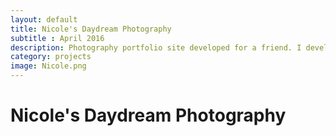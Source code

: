 ```yaml
---
layout: default
title: Nicole's Daydream Photography
subtitle : April 2016
description: Photography portfolio site developed for a friend. I developed this using bootstrap. 
category: projects
image: Nicole.png
---
```


# Nicole's Daydream Photography
